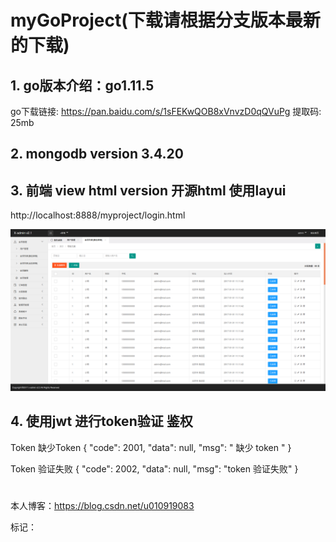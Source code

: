 # myGoProject(下载请根据分支版本最新的下载)

## 1. go版本介绍：go1.11.5
   go下载链接: https://pan.baidu.com/s/1sFEKwQOB8xVnvzD0qQVuPg 提取码: 25mb 
   
## 2. mongodb version 3.4.20

## 3. 前端 view html version  开源html 使用layui 

http://localhost:8888/myproject/login.html

![Image text](views/img/Readme_img_1.png)

## 4. 使用jwt 进行token验证 鉴权


Token 缺少Token
{
    "code": 2001,
    "data": null,
    "msg": " 缺少 token "
}

Token 验证失败
{
    "code": 2002,
    "data": null,
    "msg": "token 验证失败"
}
#
本人博客：https://blog.csdn.net/u010919083

标记：
